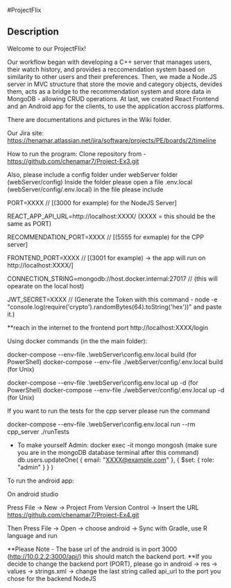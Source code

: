 #ProjectFlix
## Description

Welcome to our ProjectFlix! 

Our workflow began with developing a C++ server that manages users, their watch history, and provides a reccomendation system based on similarity to other users and their preferences. 
Then, we made a Node.JS server in MVC structure that store the movie and category objects, devides them, acts as a bridge to the recommendation system and store data in MongoDB - allowing CRUD operations. 
At last, we created React Frontend and an Android app for the clients, to use the application accross platforms. 

There are documentations and pictures in the Wiki folder. 

Our Jira site: 
https://henamar.atlassian.net/jira/software/projects/PE/boards/2/timeline

How to run the program: 
Clone repository from - https://github.com/chenamar7/Project-Ex3.git

Also, please include a config folder under webServer folder  (webServer/config)
Inside the folder please open a file .env.local (webServer/config/.env.local)
in the file please include

PORT=XXXX // [(3000 for example) for the NodeJS Server]

REACT_APP_API_URL=http://localhost:XXXX/   (XXXX = this should be the same as PORT)

RECOMMENDATION_PORT=XXXX // [(5555 for exmaple) for the CPP server]

FRONTEND_PORT=XXXX // [(3001 for example) -> the app will run on http://localhost:XXXX/]

CONNECTION_STRING=mongodb://host.docker.internal:27017 // (this will opearate on the local host)

JWT_SECRET=XXXX // (Generate the Token with this command - node -e "console.log(require('crypto').randomBytes(64).toString('hex'))"
and paste it.)

**reach in the internet to the frontend port  http://localhost:XXXX/login

Using docker commands (in the the main folder): 

docker-compose --env-file .\webServer\config\.env.local build (for PowerShell)
docker-compose --env-file ./webServer/config/.env.local build (for Unix)

docker-compose --env-file .\webServer\config\.env.local up -d (for PowerShell)
docker-compose --env-file ./webServer/config/.env.local up -d (for Unix)

If you want to run the tests for the cpp server please run the command

docker-compose --env-file .\webServer\config\.env.local run --rm cpp_server ./runTests

- To make yourself Admin: 
docker exec -it mongo mongosh (make sure you are in the mongoDB database terminal after this command)
db.users.updateOne( { email: "XXXX@example.com" }, { $set: { role: "admin" } } )


To run the android app: 

On android studio

Press File -> New -> Project From Version Control -> Insert the URL https://github.com/chenamar7/Project-Ex4.git

Then Press File -> Open -> choose android -> Sync with Gradle, use R language and run 

**Please Note - The base url of the android is in port 3000 (http://10.0.2.2:3000/api/) this should match the backend port.
**If you decide to change the backend port (PORT), please go in android -> res -> values -> strings.xml -> change the last string called api_url to the port you chose for the backend NodeJS

